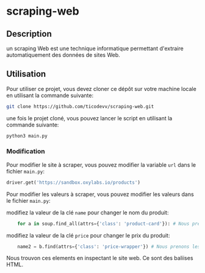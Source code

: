 # scraping-web

## Description

 un scraping Web est une technique informatique permettant d'extraire automatiquement des données de sites Web.

## Utilisation

Pour utiliser ce projet, vous devez cloner ce dépôt sur votre machine locale en utilisant la commande suivante:

```bash
git clone https://github.com/ticodevv/scraping-web.git
```

une fois le projet cloné, vous pouvez lancer le script en utilisant la commande suivante:

```bash
python3 main.py
```

### Modification 

Pour   modifier le site à scraper, vous pouvez modifier la variable `url` dans le fichier `main.py`:

```python
driver.get('https://sandbox.oxylabs.io/products')
```

Pour modifier les valeurs à scraper, vous pouvez modifier les valeurs dans le fichier `main.py`:

modifiez la valeur de la clé `name` pour changer le nom du produit:
```python
    for a in soup.find_all(attrs={'class': 'product-card'}): # Nous prenons les éléments du site ayant la classe 'product-card'
```

modifiez la valeur de la clé `price` pour changer le prix du produit:
```python
    name2 = b.find(attrs={'class': 'price-wrapper'}) # Nous prenons les éléments du site ayant la classe 'price-wrapper'
```

Nous trouvon ces elements en inspectant le site web. Ce sont des baliises HTML.
